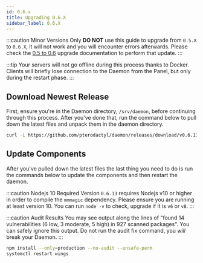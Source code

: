 ```yaml
---
id: 0.6.x
title: Upgrading 0.6.X
sidebar_label: 0.6.X
---
```


:::caution Minor Versions Only
**DO NOT** use this guide to upgrade from `0.5.X` to `0.6.X`, it will not work and you will encounter errors afterwards. Please check the [0.5 to 0.6](/docs/0.7/daemon/upgrade/0.5_0.6) upgrade documentation to perform that update.
:::

:::tip
Your servers will not go offline during this process thanks to Docker. Clients will briefly lose connection
to the Daemon from the Panel, but only during the restart phase.
:::

## Download Newest Release

First, ensure you're in the Daemon directory, `/srv/daemon`, before continuing through this process. After you've done
that, run the command below to pull down the latest files and unpack them in the daemon directory.

``` bash
curl -L https://github.com/pterodactyl/daemon/releases/download/v0.6.13/daemon.tar.gz | tar --strip-components=1 -xzv
```

## Update Components

After you've pulled down the latest files the last thing you need to do is run the commands below to update the
components and then restart the daemon.

:::caution Nodejs 10 Required
Version `0.6.13` requires Nodejs v10 or higher in order to compile the `mmmagic` dependency. Please ensure
you are running at least version 10. You can run `node -v` to check, upgrade if it is `v6` or `v8`.
:::

:::caution Audit Results
You may see output along the lines of "found 14 vulnerabilities (6 low, 3 moderate, 5 high) in 927 scanned packages".
You can safely ignore this output. Do not run the audit fix command, you _will_ break your Daemon.
:::

``` bash
npm install --only=production --no-audit --unsafe-perm
systemctl restart wings
```

